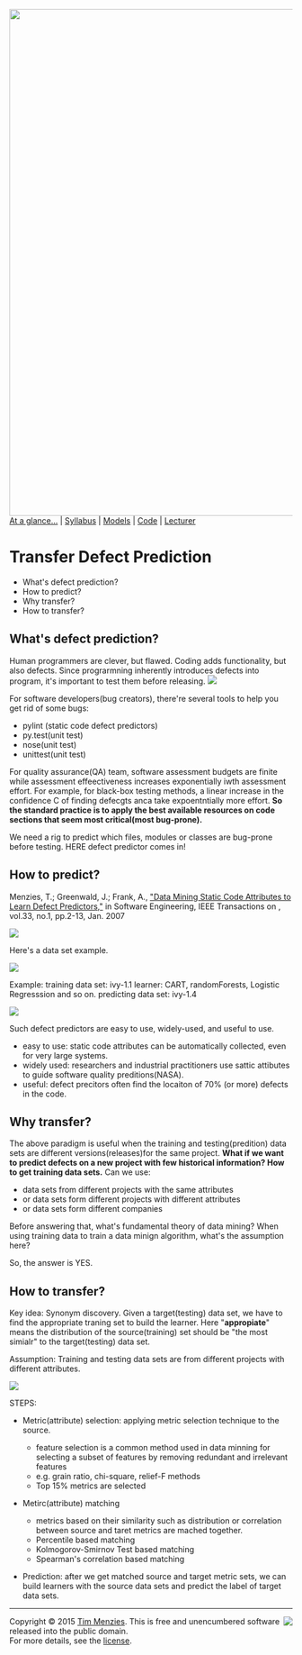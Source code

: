 [<img width=900 src="https://raw.githubusercontent.com/txt/mase/master/img/banner1.png">](https://github.com/txt/mase/blob/master/README.md)   
[At a glance...](https://github.com/txt/mase/blob/master/OVERVIEW.md) |
[Syllabus](https://github.com/txt/mase/blob/master/SYLLABUS.md) |
[Models](https://github.com/txt/mase/blob/master/MODELS.md) |
[Code](https://github.com/txt/mase/tree/master/src) |
[Lecturer](http://menzies.us) 


# Transfer Defect Prediction 

 * What's defect prediction? 
 * How to predict? 
 * Why transfer?
 * How to transfer? 
 
## What's defect prediction?

Human programmers are clever, but flawed. Coding adds functionality, but also defects. Since prograrmning inherently introduces defects into program, it's important to test them before releasing.
![](https://github.com/txt/mase/blob/master/img/defect/bugs.png)

For software developers(bug creators), there're several tools to help you get rid of some bugs:
  * pylint (static code defect predictors)
  * py.test(unit test)
  * nose(unit test)
  * unittest(unit test)
  
For quality assurance(QA) team, software assessment budgets are finite while assessment effeectiveness increases exponentially iwth assessment effort. For example, for black-box testing methods, a linear increase in the confidence C of finding defecgts anca take expoentntially more effort. __So the standard practice is to apply the best available resources on code sections that seem most critical(most bug-prone).__ 

We need a rig to predict which files, modules or classes are bug-prone before testing. HERE defect predictor comes in!

## How to predict?

Menzies, T.; Greenwald, J.; Frank, A., ["Data Mining Static Code Attributes to Learn Defect Predictors,"](http://ieeexplore.ieee.org/xpls/abs_all.jsp?arnumber=4027145&tag=1) in Software Engineering, IEEE Transactions on , vol.33, no.1, pp.2-13, Jan. 2007

![](https://github.com/txt/mase/blob/master/img/defect/attributes.png)

Here's a data set example.

![](https://github.com/txt/mase/blob/master/img/defect/data.png)

Example:
training data set: ivy-1.1
learner: CART, randomForests, Logistic Regresssion and so on.
predicting data set: ivy-1.4

![](https://github.com/txt/mase/blob/master/img/defect/WPDP.png)

Such defect predictors are easy to use, widely-used, and useful to use.

* easy to use: static code attributes can be automatically collected, even for very large systems.
* widely used: researchers and industrial practitioners use sattic attibutes to guide software quality preditions(NASA).
* useful: defect precitors often find the locaiton of 70% (or more) defects in the code.


## Why transfer?

The above paradigm is useful when the training and testing(predition) data sets are different versions(releases)for the same project. __What if we want to predict defects on a new project with few historical information? How to get training data sets.__ Can we use:

* data sets from different projects with the same attributes
* or data sets form different projects with different attributes
* or data sets form different companies

Before answering that, what's fundamental theory of data mining? When using training data to train a data minign algorithm, what's the assumption here?

So, the answer is YES.

## How to transfer?



Key idea: Synonym discovery. Given a target(testing) data set, we have to find the appropriate traning set to build the learner. Here "__appropiate__" means the distribution of the source(training) set should be "the most simialr" to the target(testing) data set.


Assumption: Training and testing data sets are from different projects with different attributes.

![](https://github.com/txt/mase/blob/master/img/defect/framework.png)



STEPS:

* Metric(attribute) selection: applying metric selection technique to the source.
	* feature selection is a common method used in data minning for selecting a subset of features by removing redundant and irrelevant features
	* e.g. grain ratio, chi-square, relief-F methods
	* Top 15% metrics are selected
* Metirc(attribute) matching
	* metrics based on their similarity such as distribution or correlation between source and taret metrics are mached together.
	* Percentile based matching
	* Kolmogorov-Smirnov Test based matching
	* Spearman's correlation based matching
	 	
* Prediction: after we get matched source and target metric sets, we can build learners with the source data sets and predict the label of target data sets.















_________

<img align=right src="https://raw.githubusercontent.com/txt/mase/master/img/pd-icon.png">Copyright © 2015 [Tim Menzies](http://menzies.us).
This is free and unencumbered software released into the public domain.   
For more details, see the [license](https://github.com/txt/mase/blob/master/LICENSE.md).

